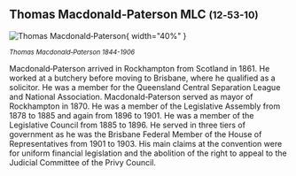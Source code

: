 ## Thomas Macdonald‑Paterson MLC <small>(12‑53-10)</small> 

![Thomas Macdonald‑Paterson](../assets/thomas-macdonald‑paterson.jpg){ width="40%" } 

*<small>Thomas Macdonald‑Paterson 1844-1906</small>*

Macdonald‑Paterson arrived in Rockhampton from Scotland in 1861. He worked at a butchery before moving to Brisbane, where he qualified as a solicitor. He was a member for the Queensland Central Separation League and National Association. Macdonald‑Paterson served as mayor of Rockhampton in 1870. He was a member of the Legislative Assembly from 1878 to 1885 and again from 1896 to 1901. He was a member of the Legislative Council from 1885 to 1896. He served in three tiers of government as he was the Brisbane Federal Member of the House of Representatives from 1901 to 1903. His main claims at the convention were for uniform financial legislation and the abolition of the right to appeal to the Judicial Committee of the Privy Council.
